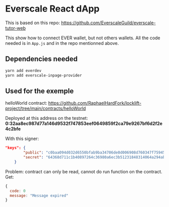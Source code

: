 # Everscale React dApp

This is based on this repo: https://github.com/EverscaleGuild/everscale-tutor-web

This show how to connect EVER wallet, but not others wallets. All the code needed is in `App.js` and in the repo mentionned above.

## Dependencies needed

```zsh
yarn add everdev
yarn add everscale-inpage-provider
```

## Used for the exemple

helloWorld contract: https://github.com/RaphaelHardFork/locklift-project/tree/main/contracts/helloWorld

Deployed at this address on the testnet: **0:32aa8ec987d77a146d9532f747853eef0649859f2ca79e9267bf6d2f2e4c2bfe**

With this signer:

```json
"keys": {
        "public": "c0baa094d032d6550bfab9ba34706de0d006908d760347f759455e2ff565ae5a",
        "secret": "64368d711c1b40897264c36980a6ec3b51231848314064a294ab6cc478926f33"
    }
```

Problem: contract can only be read, cannot do run function on the contract. Get:

```js
{
  code: 0
  message: "Message expired"
}
```
